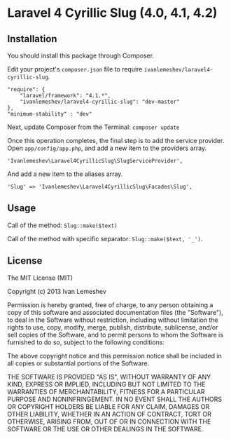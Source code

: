 Laravel 4 Cyrillic Slug (4.0, 4.1, 4.2)
========

Installation
-------
You should install this package through Composer.

Edit your project's `composer.json` file to require `ivanlemeshev/laravel4-cyrillic-slug`.

    "require": {
        "laravel/framework": "4.1.*",
        "ivanlemeshev/laravel4-cyrillic-slug": "dev-master"
    },
    "minimum-stability" : "dev"

Next, update Composer from the Terminal:
    `composer update`

Once this operation completes, the final step is to add the service provider. Open `app/config/app.php`, and add a new item to the providers array.

  `'Ivanlemeshev\Laravel4CyrillicSlug\SlugServiceProvider',`

And add a new item to the aliases array.

  `'Slug' => 'Ivanlemeshev\Laravel4CyrillicSlug\Facades\Slug',`

Usage
-------
Call of the method: `Slug::make($text)`

Call of the method with specific separator: `Slug::make($text, '_')`.

License
-------

The MIT License (MIT)

Copyright (c) 2013 Ivan Lemeshev

Permission is hereby granted, free of charge, to any person obtaining a copy of this software and associated documentation files (the "Software"), to deal in the Software without restriction, including without limitation the rights to use, copy, modify, merge, publish, distribute, sublicense, and/or sell copies of the Software, and to permit persons to whom the Software is furnished to do so, subject to the following conditions:

The above copyright notice and this permission notice shall be included in all copies or substantial portions of the Software.

THE SOFTWARE IS PROVIDED "AS IS", WITHOUT WARRANTY OF ANY KIND, EXPRESS OR IMPLIED, INCLUDING BUT NOT LIMITED TO THE WARRANTIES OF MERCHANTABILITY, FITNESS FOR A PARTICULAR PURPOSE AND NONINFRINGEMENT. IN NO EVENT SHALL THE AUTHORS OR COPYRIGHT HOLDERS BE LIABLE FOR ANY CLAIM, DAMAGES OR OTHER LIABILITY, WHETHER IN AN ACTION OF CONTRACT, TORT OR OTHERWISE, ARISING FROM, OUT OF OR IN CONNECTION WITH THE SOFTWARE OR THE USE OR OTHER DEALINGS IN THE SOFTWARE.
